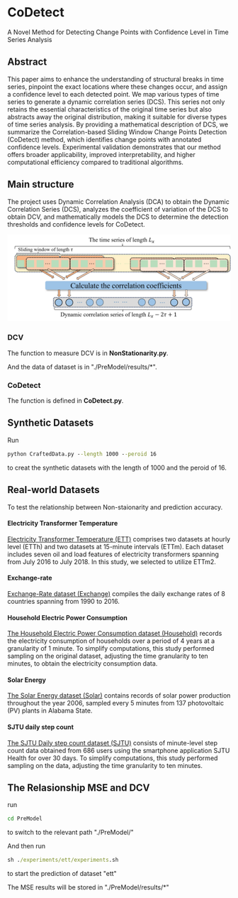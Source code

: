 # CoDetect

A Novel Method for Detecting Change Points with Confidence Level in Time Series Analysis

## Abstract

This paper aims to enhance the understanding of structural breaks in time series, pinpoint the exact locations where these changes occur, and assign a confidence level to each detected point. 
We map various types of time series to generate a dynamic correlation series (DCS). This series not only retains the essential characteristics of the original time series but also abstracts away the original distribution, making it suitable for diverse types of time series analysis.
By providing a mathematical description of DCS, we summarize the Correlation-based Sliding Window Change Points Detection (CoDetect) method, which identifies change points with annotated confidence levels. Experimental validation demonstrates that our method offers broader applicability, improved interpretability, and higher computational efficiency compared to traditional algorithms. 

## Main structure

The project uses Dynamic Correlation Analysis (DCA) to obtain the Dynamic Correlation Series (DCS), analyzes the coefficient of variation of the DCS to obtain DCV, and mathematically models the DCS to determine the detection thresholds and confidence levels for CoDetect. 

![](./DCA.png)

### DCV

The function to measure DCV is in **NonStationarity.py**.

And the data of dataset is in "./PreModel/results/*". 


### CoDetect

The function is defined in **CoDetect.py**. 


## Synthetic Datasets

Run 

```cmd
python CraftedData.py --length 1000 --peroid 16
```

to creat the synthetic datasets with the length of 1000 and the peroid of 16. 


## Real-world Datasets

To test the relationship between Non-staionarity and prediction accuracy. 

#### Electricity Transformer Temperature

[Electricity Transformer Temperature (ETT)](https://github.com/zhouhaoyi/ETDataset) comprises two datasets at hourly level (ETTh) and two datasets at 15-minute intervals (ETTm). 
Each dataset includes seven oil and load features of electricity transformers spanning from July 2016 to July 2018. In this study, we selected to utilize ETTm2.

#### Exchange-rate

[Exchange-Rate dataset (Exchange)](https://github.com/laiguokun/multivariate-time-series-data) compiles the daily exchange rates of 8 countries spanning from 1990 to 2016. 

#### Household Electric Power Consumption

[The Household Electric Power Consumption dataset (Household)](https://doi.org/10.24432/C58K54) records the electricity consumption of households over a period of 4 years at a granularity of 1 minute. To simplify computations, this study performed sampling on the original dataset, adjusting the time granularity to ten minutes, to obtain the electricity consumption data. 

#### Solar Energy

[The Solar Energy dataset (Solar)](https://github.com/laiguokun/multivariate-time-series-data) contains records of solar power production throughout the year 2006, sampled every 5 minutes from 137 photovoltaic (PV) plants in Alabama State. 

#### SJTU daily step count

[The SJTU Daily step count dataset (SJTU)](https://doi.org/10.1186/s40537-024-00891-z) consists of minute-level step count data obtained from 686 users using the smartphone application SJTU Health for over 30 days. 
To simplify computations, this study performed sampling on the data, adjusting the time granularity to ten minutes. 

## The Relasionship MSE and DCV

run
```cmd
cd PreModel
```
to switch to the relevant path "./PreModel/"

And then run
```cmd
sh ./experiments/ett/experiments.sh
```
to start the prediction of dataset "ett"

The MSE results will be stored in "./PreModel/results/*"






